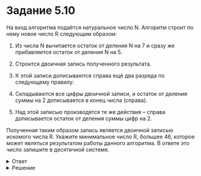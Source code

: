 # Задание 5.10

На вход алгоритма подаётся натуральное число N. Алгоритм строит по нему новое число R следующим образом:

1) Из числа N вычитается остаток от деления N на 7 и сразу же прибавляется остаток от деления N на 5.
2) Строится двоичная запись полученного результата.

3) К этой записи дописываются справа ещё два разряда по следующему правилу:

4) Складываются все цифры двоичной записи, и остаток от деления суммы на 2 дописывается в конец числа (справа).

5) Над этой записью производятся те же действия – справа дописывается остаток от деления суммы цифр на 2.

Полученная таким образом запись является двоичной записью искомого числа R. Укажите минимальное число R, большее 46, которое может являться результатом работы данного алгоритма. В ответе это число запишите в десятичной системе. 

<details>
<summary>Ответ</summary>
58
</details>

<details>
<summary>Решение</summary>

```python
mn = 10**10
for n in range(1, 500):
    n = n - n % 7 + n % 5
    b = bin(n)[2:]
    b += str(b.count(’1’) % 2)
    b += str(b.count(’1’) % 2)
    if int(b, 2) > 46:
        mn = min(mn, int(b, 2))
print(mn)
```

</details>
